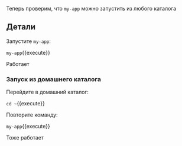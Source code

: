 Теперь проверим, что `my-app` можно запустить из любого каталога

## Детали

Запустите `my-app`:

`my-app`{{execute}}

Работает

### Запуск из домашнего каталога

Перейдите в домашний каталог:

`cd ~`{{execute}}

Повторите команду:

`my-app`{{execute}}

Тоже работает